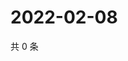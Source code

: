 # 2022-02-08

共 0 条

<!-- BEGIN WEIBO -->
<!-- 最后更新时间 Tue Feb 08 2022 11:09:07 GMT+0800 (China Standard Time) -->

<!-- END WEIBO -->
